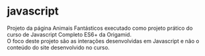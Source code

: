 # javascript
 Projeto da página Animais Fantásticos executado como projeto prático do curso de Javascript Completo ES6+ da Origamid.<br>
 O foco deste projeto são as interações desenvolvidas em Javascript e não o conteúdo do site desenvolvido no curso.
